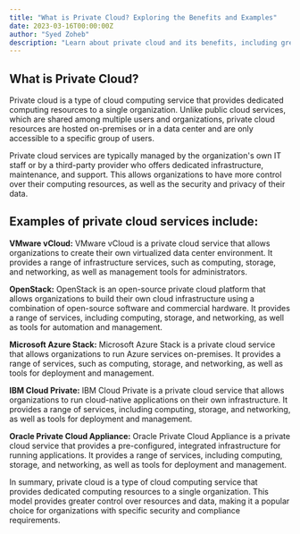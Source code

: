 ```yaml
---
title: "What is Private Cloud? Exploring the Benefits and Examples"
date: 2023-03-16T00:00:00Z
author: "Syed Zoheb"
description: "Learn about private cloud and its benefits, including greater control over resources and data. Discover popular private cloud providers and examples of how organizations are using private cloud services."
---
```


## What is Private Cloud?

Private cloud is a type of cloud computing service that provides dedicated computing resources to a single organization. Unlike public cloud services, which are shared among multiple users and organizations, private cloud resources are hosted on-premises or in a data center and are only accessible to a specific group of users.

Private cloud services are typically managed by the organization's own IT staff or by a third-party provider who offers dedicated infrastructure, maintenance, and support. This allows organizations to have more control over their computing resources, as well as the security and privacy of their data.

## Examples of private cloud services include:

**VMware vCloud:** VMware vCloud is a private cloud service that allows organizations to create their own virtualized data center environment. It provides a range of infrastructure services, such as computing, storage, and networking, as well as management tools for administrators.

**OpenStack:** OpenStack is an open-source private cloud platform that allows organizations to build their own cloud infrastructure using a combination of open-source software and commercial hardware. It provides a range of services, including computing, storage, and networking, as well as tools for automation and management.

**Microsoft Azure Stack:** Microsoft Azure Stack is a private cloud service that allows organizations to run Azure services on-premises. It provides a range of services, such as computing, storage, and networking, as well as tools for deployment and management.

**IBM Cloud Private:** IBM Cloud Private is a private cloud service that allows organizations to run cloud-native applications on their own infrastructure. It provides a range of services, including computing, storage, and networking, as well as tools for deployment and management.

**Oracle Private Cloud Appliance:** Oracle Private Cloud Appliance is a private cloud service that provides a pre-configured, integrated infrastructure for running applications. It provides a range of services, including computing, storage, and networking, as well as tools for deployment and management.

In summary, private cloud is a type of cloud computing service that provides dedicated computing resources to a single organization. This model provides greater control over resources and data, making it a popular choice for organizations with specific security and compliance requirements.